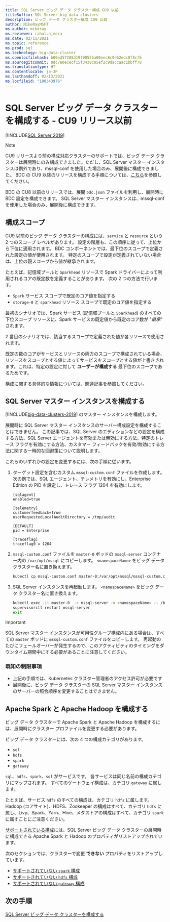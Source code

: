 ```yaml
---
title: SQL Server ビッグ データ クラスター構成 CU9 以前
titleSuffix: SQL Server big data clusters
description: ビッグ データ クラスター構成 CU9 以前
author: MikeRayMSFT
ms.author: mikeray
ms.reviewer: rahul.ajmera
ms.date: 02/11/2021
ms.topic: reference
ms.prod: sql
ms.technology: big-data-cluster
ms.openlocfilehash: b00ed57288d19f08555a00eec8c9e62edc0f8cf6
ms.sourcegitcommit: 8dc7e0ececf15f3438c05ef2c9daccaac1bbff78
ms.translationtype: HT
ms.contentlocale: ja-JP
ms.lasthandoff: 02/13/2021
ms.locfileid: "100343976"
---
```

# <a name="configure-a-sql-server-big-data-cluster---pre-cu9-release"></a>SQL Server ビッグ データ クラスターを構成する - CU9 リリース以前

[!INCLUDE[SQL Server 2019](../includes/applies-to-version/sqlserver2019.md)]

> [!NOTE]
> CU9 リリースより前の構成対応クラスターのサポートでは、ビッグ データ クラスターは展開時にのみ構成できました。ただし、SQL Server マスター インスタンスは例外であり、mssql-conf を使用した場合のみ、展開後に構成できました。 BDC の CU9 以降のリリースを構成する手順については、[こちら](configure-bdc-overview.md)を参照してください。


BDC の CU8 以前のリリースでは、展開 `bdc.json` ファイルを利用し、展開時に BDC 設定を構成できます。 SQL Server マスター インスタンスは、mssql-conf を使用した場合のみ、展開後に構成できます。

## <a name="configuration-scopes"></a>構成スコープ
CU9 以前のビッグ データ クラスターの構成には、`service` と `resource` という 2 つのスコープ レベルがあります。 設定の階層も、この順序に従って、上位から下位に適用されます。 BDC コンポーネントでは、最下位のスコープで定義された設定の値が使用されます。 特定のスコープで設定が定義されていない場合は、上位の親スコープから値が継承されます。

たとえば、記憶域プールと `Sparkhead` リソースで Spark ドライバーによって利用されるコアの既定数を定義することがあります。 次の 2 つの方法で行います。

* `Spark` サービス スコープで既定のコア値を指定する 
* `storage-0` と `sparkhead` リソース スコープで既定のコア値を指定する

最初のシナリオでは、Spark サービス (記憶域プールと `Sparkhead`) のすべての下位スコープ リソースに、Spark サービスの既定値から既定のコア数が "*継承*" されます。

2 番目のシナリオでは、該当するスコープで定義された値が各リソースで使用されます。

既定の数のコアがサービスとリソースの両方のスコープで構成されている場合、リソースをスコープとする値によってサービスをスコープとする値が上書きされます。これは、特定の設定に対して **ユーザーが構成する** 最下位のスコープであるためです。

構成に関する具体的な情報については、関連記事を参照してください。

## <a name="configure-the-sql-server-master-instance"></a>SQL Server マスター インスタンスを構成する
[!INCLUDE[big-data-clusters-2019](../includes/ssbigdataclusters-ss-nover.md)] のマスター インスタンスを構成します。

展開時に SQL Server マスター インスタンスのサーバー構成設定を構成することはできません。 この記事では、SQL Server のエディションなどの設定を構成する方法、SQL Server エージェントを有効または無効にする方法、特定のトレース フラグを有効にする方法、カスタマー フィードバックを有効/無効にする方法に関する一時的な回避策について説明します。

これらのいずれかの設定を変更するには、次の手順に従います。

1. ターゲット設定を含むカスタム `mssql-custom.conf` ファイルを作成します。 次の例では、SQL エージェント、テレメトリを有効にし、Enterprise Edition の PID を設定し、トレース フラグ 1204 を有効にします。

   ```
   [sqlagent]
   enabled=true
   
   [telemetry]
   customerfeedback=true
   userRequestedLocalAuditDirectory = /tmp/audit

   [DEFAULT]
   pid = Enterprise

   [traceflag]
   traceflag0 = 1204
   ```

1. `mssql-custom.conf` ファイルを `master-0` ポッドの `mssql-server` コンテナー内の `/var/opt/mssql` にコピーします。 `<namespaceName>` をビッグ データ クラスター名に置き換えます。

   ```bash
   kubectl cp mssql-custom.conf master-0:/var/opt/mssql/mssql-custom.conf -c mssql-server -n <namespaceName>
   ```

1. SQL Server インスタンスを再起動します。  `<namespaceName>` をビッグ データ クラスター名に置き換えます。

   ```bash
   kubectl exec -it master-0  -c mssql-server -n <namespaceName> -- /bin/bash
   supervisorctl restart mssql-server
   exit
   ```

> [!IMPORTANT]
> SQL Server マスター インスタンスが可用性グループ構成内にある場合は、すべての `master` ポッドに `mssql-custom.conf` ファイルをコピーします。 再起動のたびにフェールオーバーが発生するので、このアクティビティのタイミングをダウンタイム期間中にする必要があることに注意してください。

### <a name="known-limitations"></a>既知の制限事項

- 上記の手順では、Kubernetes クラスター管理者のアクセス許可が必要です
- 展開後に、ビッグ データ クラスターの SQL Server マスター インスタンスのサーバーの照合順序を変更することはできません。

## <a name="configure-apache-spark-and-apache-hadoop"></a>Apache Spark と Apache Hadoop を構成する
ビッグ データ クラスターで Apache Spark と Apache Hadoop を構成するには、展開時にクラスター プロファイルを変更する必要があります。

ビッグ データ クラスターには、次の 4 つの構成カテゴリがあります。 

- `sql` 
- `hdfs` 
- `spark` 
- `gateway` 

`sql`、`hdfs`、`spark`、`sql` がサービスです。 各サービスは同じ名前の構成カテゴリにマップされます。 すべてのゲートウェイ構成は、カテゴリ `gateway` に属します。 

たとえば、サービス `hdfs` のすべての構成は、カテゴリ `hdfs` に属します。 Hadoop (コアサイト)、HDFS、Zookeeper の構成はすべて、カテゴリ `hdfs` に属し、Livy、Spark、Yarn、Hive、メタストアの構成はすべて、カテゴリ `spark` に属すことにご注意ください。 

[サポートされている構成](reference-config-spark-hadoop.md#supported-configurations)には、SQL Server ビッグ データ クラスターの展開時に構成できる Apache Spark と Hadoop のプロパティがリストアップされています。

次のセクションでは、クラスターで変更 **できない** プロパティをリストアップしています。

- [サポートされていない `spark` 構成](reference-config-spark-hadoop.md#unsupported-spark-configurations)
- [サポートされていない `hdfs` 構成](reference-config-spark-hadoop.md#unsupported-hdfs-configurations)
- [サポートされていない `gateway` 構成](reference-config-spark-hadoop.md#unsupported-gateway-configurations)

## <a name="next-steps"></a>次の手順

[SQL Server ビッグ データ クラスターを構成する](configure-bdc-overview.md)